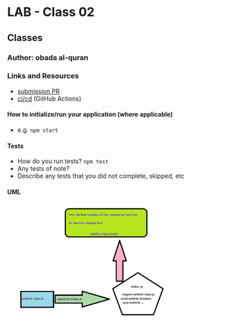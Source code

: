 # LAB - Class 02

## Classes

### Author: obada al-quran

### Links and Resources

- [submission PR](https://github.com/obadeh/401-lab-02/pull/1)
- [ci/cd](https://github.com/obadeh/401-lab-02/actions) (GitHub Actions)



#### How to initialize/run your application (where applicable)

- e.g. `npm start`

#### Tests

- How do you run tests? `npm test`
- Any tests of note?
- Describe any tests that you did not complete, skipped, etc

#### UML

![Image](./Untitled.png)
